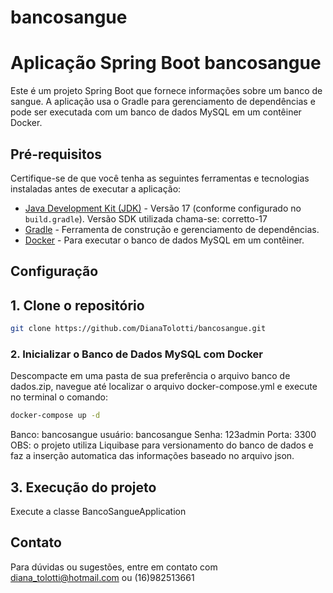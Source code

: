# bancosangue
# Aplicação Spring Boot bancosangue

Este é um projeto Spring Boot que fornece informações sobre um banco de sangue. A aplicação usa o Gradle para gerenciamento de dependências e pode ser executada com um banco de dados MySQL em um contêiner Docker.

## Pré-requisitos

Certifique-se de que você tenha as seguintes ferramentas e tecnologias instaladas antes de executar a aplicação:

- [Java Development Kit (JDK)](https://www.oracle.com/java/technologies/javase-downloads.html) - Versão 17 (conforme configurado no `build.gradle`). Versão SDK utilizada chama-se: corretto-17
- [Gradle](https://gradle.org/) - Ferramenta de construção e gerenciamento de dependências.
- [Docker](https://www.docker.com/) - Para executar o banco de dados MySQL em um contêiner.

## Configuração

## 1. Clone o repositório

```bash
git clone https://github.com/DianaTolotti/bancosangue.git
```

### 2. Inicializar o Banco de Dados MySQL com Docker
Descompacte em uma pasta de sua preferência o arquivo banco de dados.zip, navegue até localizar o arquivo docker-compose.yml e execute no terminal o comando:
```bash
docker-compose up -d
```
Banco: bancosangue
usuário: bancosangue
Senha: 123admin
Porta: 3300
OBS: o projeto utiliza Liquibase para versionamento do banco de dados e faz a inserção automatica das informações baseado no arquivo json.


## 3. Execução do projeto
Execute a classe BancoSangueApplication


## Contato
Para dúvidas ou sugestões, entre em contato com diana_tolotti@hotmail.com ou (16)982513661

